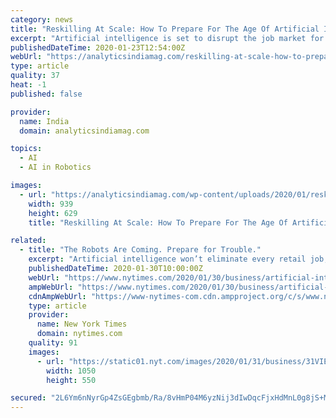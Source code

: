 ```yaml
---
category: news
title: "Reskilling At Scale: How To Prepare For The Age Of Artificial Intelligence?"
excerpt: "Artificial intelligence is set to disrupt the job market for all types of industries, changing the way we run our operations, businesses, and dealing with existing or new customers. New kinds of workers will be fundamental, working along with robots and increasing automation to drive company-wide AI strategies. However, it is also true that ..."
publishedDateTime: 2020-01-23T12:54:00Z
webUrl: "https://analyticsindiamag.com/reskilling-at-scale-how-to-prepare-for-the-age-of-artificial-intelligence/"
type: article
quality: 37
heat: -1
published: false

provider:
  name: India
  domain: analyticsindiamag.com

topics:
  - AI
  - AI in Robotics

images:
  - url: "https://analyticsindiamag.com/wp-content/uploads/2020/01/reskilling.png"
    width: 939
    height: 629
    title: "Reskilling At Scale: How To Prepare For The Age Of Artificial Intelligence?"

related:
  - title: "The Robots Are Coming. Prepare for Trouble."
    excerpt: "Artificial intelligence won’t eliminate every retail job, an economist says, but the future could be grim unless we start planning now."
    publishedDateTime: 2020-01-30T10:00:00Z
    webUrl: "https://www.nytimes.com/2020/01/30/business/artificial-intelligence-robots-retail.html"
    ampWebUrl: "https://www.nytimes.com/2020/01/30/business/artificial-intelligence-robots-retail.amp.html"
    cdnAmpWebUrl: "https://www-nytimes-com.cdn.ampproject.org/c/s/www.nytimes.com/2020/01/30/business/artificial-intelligence-robots-retail.amp.html"
    type: article
    provider:
      name: New York Times
      domain: nytimes.com
    quality: 91
    images:
      - url: "https://static01.nyt.com/images/2020/01/31/business/31VIEW_GIF/31VIEW_GIF-facebookJumbo.jpg"
        width: 1050
        height: 550

secured: "2L6Ym6nNyrGp4ZsGEgbmb/Ra/8vHmP04M6yzNij3dIwDqcFjxHdMnL0g8jS+MCkVZgBr6mhjdyub4KBzlM/HSmDkTjsYAAoacE+oJ8O+z9jHuO1NmGBKaNtnPFR2hsoAfQItf+4cgXXJzI6Jj1ku9+jtLfMajeRddzH0pG9LKRe3rR/G4k5/hEXrPsfgnWhhwcamCnWC/VUltEKx/1swc94JBhboX0Rax05x5LdAOrw+BvpZ/p8V7v1SgF6+twOu4JNZZmPPstKa8DI5/mUn++tpyw34B5O7wLjk7HOVI1PiS+NWGX9uWmQBtqvm55iXc6ZeqY8jE7ms6IOhuqtlQOEVHkCKyrVWq9Hv/9p5MazQE7OM4xLCrt7kBT2uyXJJkAR3Lm2nMTpOK2QR9dQAOlk3RIChjIu1CclEgSZ/7VXJsCnz10QV/laRNiMcMjDKJ85j6c8tPU+5FS4BZdQorq6bjf/FxegAKiVMikAOB0Q=;4uTURZVtrNlT1f+SXnXJkw=="
---
```


